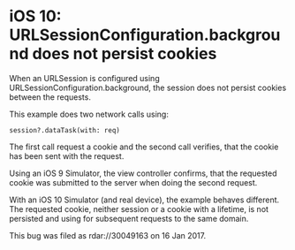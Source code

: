 iOS 10: URLSessionConfiguration.background does not persist cookies
===================================================================

When an URLSession is configured using URLSessionConfiguration.background,
the session does not persist cookies between the requests.

This example does two network calls using:

    session?.dataTask(with: req)

The first call request a cookie and the second call verifies, that the
cookie has been sent with the request.

Using an iOS 9 Simulator, the view controller confirms, that the requested
cookie was submitted to the server when doing the second request.

With an iOS 10 Simulator (and real device), the example behaves different.
The requested cookie, neither session or a cookie with a lifetime, is
not persisted and using for subsequent requests to the same domain.

This bug was filed as rdar://30049163 on 16 Jan 2017.
